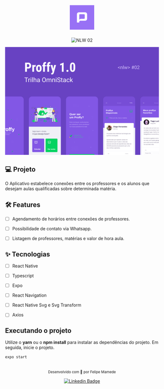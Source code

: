 <h1 align="center">
  <img alt="Proffy" height="80" title="Proffy" src="docs/icon.png" />
</h1>

<p align="center">

 <img src="https://img.shields.io/static/v1?label=NLW&message=02&color=04D361&labelColor=9871F5" alt="NLW 02" />
</p>


![cover](docs/Capa.png?style=flat)

## 💻 Projeto
O Aplicativo estabelece conexões entre os professores e os alunos que desejam aulas qualificadas sobre determinada matéria.


## :hammer_and_wrench: Features 

-   [ ] Agendamento de horários entre conexões de professores.
-   [ ] Possibilidade de contato via Whatsapp.
-   [ ] Listagem de professores, matérias e valor de hora aula.


## ✨ Tecnologias

-   [ ] React Native
-   [ ] Typescript
-   [ ] Expo
-   [ ] React Navigation
-   [ ] React Native Svg e Svg Transform
-   [ ] Axios


## Executando o projeto

Utilize o **yarn** ou o **npm install** para instalar as dependências do projeto.
Em seguida, inicie o projeto.

```cl
expo start
```

<br />

<div align="center">
  <small>Desenvolvido com 💚 por Felipe Mamede</small>

  [![Linkedin Badge](https://img.shields.io/badge/LinkedIn-0077B5?style=for-the-badge&logo=linkedin&logoColor=white&link=https://www.linkedin.com/in/felipe-mamede/)](https://www.linkedin.com/in/felipemamede/) 

</div>